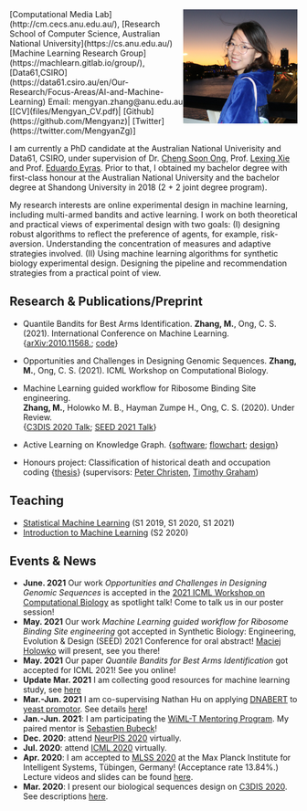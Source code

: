 <img align='right' src="photos/mengyan.jpg"  width="200"/>    
[Computational Media Lab](http://cm.cecs.anu.edu.au/), [Research School of Computer Science, Australian National University](https://cs.anu.edu.au/)  
[Machine Learning Research Group](https://machlearn.gitlab.io/group/), [Data61,CSIRO](https://data61.csiro.au/en/Our-Research/Focus-Areas/AI-and-Machine-Learning)      
Email: mengyan.zhang@anu.edu.au     
[[CV](files/Mengyan_CV.pdf)| [Github](https://github.com/Mengyanz)| [Twitter](https://twitter.com/MengyanZg)]

I am currently a PhD candidate at the Australian National Univerisity and Data61, CSIRO, under supervision of Dr. [Cheng Soon Ong](http://www.ong-home.my/index.html), Prof. [Lexing Xie](http://users.cecs.anu.edu.au/~xlx/) and Prof. [Eduardo Eyras](https://jcsmr.anu.edu.au/people/academics/professor-eduardo-eyras). Prior to that, I obtained my bachelor degree with first-class honour at the Australian National University and the bachelor degree at Shandong University in 2018 (2 + 2 joint degree program). 

My research interests are online experimental design in machine learning, including multi-armed bandits and active learning. I work on both theoretical and practical views of experimental design with two goals:
(I) designing robust algorithms to reflect the preference of agents, for example, risk-aversion. 
Understanding the concentration of measures and adaptive strategies involved. 
(II) Using machine learning algorithms for synthetic biology experimental design. 
Designing the pipeline and recommendation strategies from a practical point of view.

## Research & Publications/Preprint

- Quantile Bandits for Best Arms Identification.
  **Zhang, M.**, Ong, C. S. (2021). International Conference on Machine Learning. {[arXiv:2010.11568.](https://arxiv.org/abs/2010.11568); [code](https://github.com/Mengyanz/QSAR)}

- Opportunities and Challenges in Designing Genomic Sequences. **Zhang, M.**, Ong, C. S. (2021). ICML Workshop on Computational Biology. 

- Machine Learning guided workflow for Ribosome Binding Site engineering.   
  **Zhang, M.**, Holowko M. B., Hayman Zumpe H., Ong, C. S. (2020). Under Review.  
  {[C3DIS 2020 Talk](http://www.c3dis.com/3846); [SEED 2021 Talk]()}

- Active Learning on Knowledge Graph.
{[software](https://github.com/chengsoonong/acton); [flowchart](https://github.com/chengsoonong/acton/blob/master/docs/design/acton.pdf); [design](https://github.com/chengsoonong/acton/blob/master/docs/PRESCAL%20Updating%20Design.ipynb)}

- Honours project: Classification of historical death and occupation coding  {[thesis](files/Classification_of_historical_death_and_occupation_coding.pdf)} 
  (supervisors: [Peter Christen](https://users.cecs.anu.edu.au/~Peter.Christen/), [Timothy Graham](https://scholar.google.com.au/citations?user=9GG-wWEAAAAJ&hl=en))
  
## Teaching
- [Statistical Machine Learning](https://programsandcourses.anu.edu.au/2021/course/COMP8600) (S1 2019, S1 2020, S1 2021)
- [Introduction to Machine Learning](https://programsandcourses.anu.edu.au/2021/course/COMP6670) (S2 2020)

## Events & News
<!-- - **Update Jan. 2021** I am framing my "[big picture](files/big_picture)" of research, talk to me if you are interested! -->
- **June. 2021** Our work *Opportunities and Challenges in Designing Genomic Sequences* is accepted in the [2021 ICML Workshop on Computational Biology](https://icml-compbio.github.io) as spotlight talk! Come to talk us in our poster session!
- **May. 2021** Our work *Machine Learning guided workflow for Ribosome Binding Site engineering* got accepted in Synthetic Biology: Engineering, Evolution & Design (SEED) 2021 Conference for oral abstract! [Maciej Holowko](https://people.csiro.au/H/M/Maciej-Holowko) will present, see you there!
- **May. 2021** Our paper *Quantile Bandits for Best Arms Identification* got accepted for ICML 2021! See you online!
- **Update Mar. 2021** I am collecting good resources for machine learning study, see [here](files/good_resources.md)
- **Mar.-Jun. 2021** I am co-supervising Nathan Hu on applying [DNABERT](https://www.biorxiv.org/content/10.1101/2020.09.17.301879v1) to [yeast promotor](https://www.nature.com/articles/s41467-020-15977-4). See details [here](https://github.com/chengsoonong/eheye/tree/master/nathan_project)!
- **Jan.-Jun. 2021**: I am participating the [WiML-T Mentoring Program](https://www.wiml-t.org/mentoring-program). My paired mentor is [Sebastien Bubeck](http://sbubeck.com/)!
- **Dec. 2020**: attend [NeurPIS 2020](https://neurips.cc/virtual/2020/protected/cal_main.html) virtually.
- **Jul. 2020**: attend [ICML 2020](https://icml.cc/virtual/2020) virtually.
- **Apr. 2020**: I am accepted to [MLSS 2020](http://mlss.tuebingen.mpg.de/2020/index.html) at the Max Planck Institute for Intelligent Systems, Tübingen, Germany! (Acceptance rate 13.84%.) Lecture videos and slides can be found [here](http://mlss.tuebingen.mpg.de/2020/schedule.html).
- **Mar. 2020**: I present our biological sequences design on [C3DIS 2020](http://www.c3dis.com/). See descriptions [here](http://www.c3dis.com/3846).


